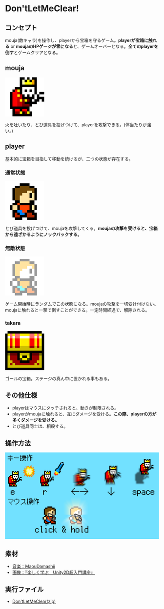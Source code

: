 # Don'tLetMeClear!

## コンセプト

mouja(敵キャラ)を操作し、playerから宝箱を守るゲーム。**playerが宝箱に触れる** or **moujaのHPゲージが零になる**と、ゲームオーバーとなる。**全てのplayerを倒す**とゲームクリアとなる。

## mouja

![alt](./Don'tLetMeClear!/Assets/Image/mouja_attack_0.png)

火を吐いたり、とび道具を投げつけて、playerを攻撃できる。(体当たりが強い。)

## player

基本的に宝箱を目指して移動を続けるが、二つの状態が存在する。

### 通常状態

![alt](./Don'tLetMeClear!/Assets/Image/player1R_0.png)

とび道具を投げつけて、moujaを攻撃してくる。**moujaの攻撃を受けると、宝箱から遠ざかるようにノックバックする。**

### 無敵状態

![alt](./Don'tLetMeClear!/Assets/Image/superuser1R_0.png)

ゲーム開始時にランダムでこの状態になる。moujaの攻撃を一切受け付けない。moujaに触れると一撃で倒すことができる。一定時間経過で、解除される。

### takara

![alt](./Don'tLetMeClear!/Assets/Image/takara.png)

ゴールの宝箱。ステージの真ん中に置かれる事もある。

## その他仕様

- playerはマウスにタッチされると、動きが制限される。
- playerがmoujaに触れると、互にダメージを受ける。**この際、playerの方が多くダメージを受ける。**
- とび道具同士は、相殺する。

## 操作方法

![alt](./Don'tLetMeClear!/Assets/Image/%E6%93%8D%E4%BD%9C%E8%AA%AC%E6%98%8E.png)

## 素材

- [音楽：MaouDamashii](https://maou.audio/)
- [画像：『楽しく学ぶ　Unity2D超入門講座』](https://book.mynavi.jp/supportsite/detail/9784839966768.html)

## 実行ファイル

- [Don'tLetMeClear(zip)](https://drive.google.com/drive/folders/12U_5LvD-hmGvs9YVVtifUJ0qhOUA9_L9?usp=sharing)
